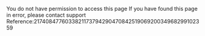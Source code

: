 You do not have permission to access this page If you have found this page in error, please contact support Reference:217408477603382117379429047084251906920034968299102359